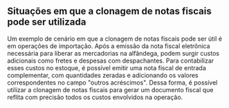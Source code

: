 ## Situações em que a clonagem de notas fiscais pode ser utilizada

Um exemplo de cenário em que a clonagem de notas fiscais pode ser útil é em operações de importação. Após a emissão da nota fiscal eletrônica necessária para liberar as mercadorias na alfândega, podem surgir custos adicionais como fretes e despesas com despachantes. Para contabilizar esses custos no estoque, é possível emitir uma nota fiscal de entrada complementar, com quantidades zeradas e adicionando os valores correspondentes no campo "outros acréscimos". Dessa forma, é possível utilizar a clonagem de notas fiscais para gerar um documento fiscal que reflita com precisão todos os custos envolvidos na operação.

